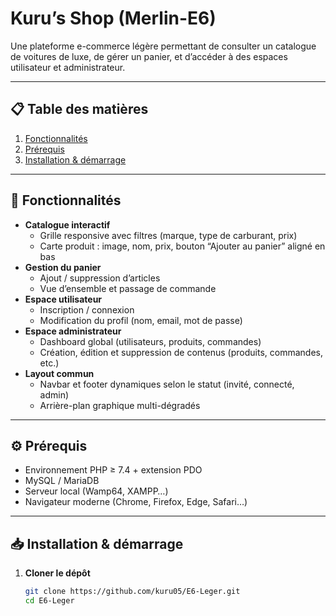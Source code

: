 # Kuru’s Shop (Merlin-E6)

Une plateforme e-commerce légère permettant de consulter un catalogue de voitures de luxe, de gérer un panier, et d’accéder à des espaces utilisateur et administrateur.

---

## 📋 Table des matières

1. [Fonctionnalités](#fonctionnalités)  
2. [Prérequis](#prérequis)  
3. [Installation & démarrage](#installation--démarrage)  


---

## 🚀 Fonctionnalités

- **Catalogue interactif**  
  - Grille responsive avec filtres (marque, type de carburant, prix)  
  - Carte produit : image, nom, prix, bouton “Ajouter au panier” aligné en bas  
- **Gestion du panier**  
  - Ajout / suppression d’articles  
  - Vue d’ensemble et passage de commande  
- **Espace utilisateur**  
  - Inscription / connexion  
  - Modification du profil (nom, email, mot de passe)  
- **Espace administrateur**  
  - Dashboard global (utilisateurs, produits, commandes)  
  - Création, édition et suppression de contenus (produits, commandes, etc.)  
- **Layout commun**  
  - Navbar et footer dynamiques selon le statut (invité, connecté, admin)  
  - Arrière-plan graphique multi-dégradés  

---

## ⚙️ Prérequis

- Environnement PHP ≥ 7.4 + extension PDO  
- MySQL / MariaDB  
- Serveur local (Wamp64, XAMPP…)  
- Navigateur moderne (Chrome, Firefox, Edge, Safari…)  

---

## 📥 Installation & démarrage

1. **Cloner le dépôt**  
   ```bash
   git clone https://github.com/kuru05/E6-Leger.git
   cd E6-Leger
